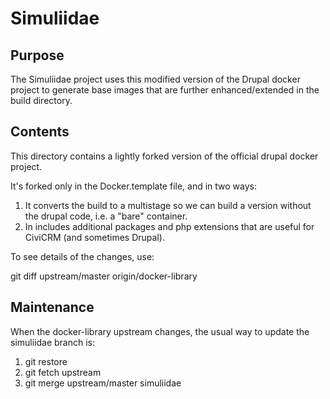# Simuliidae

## Purpose

The Simuliidae project uses this modified version of the Drupal docker project to generate base images that are further enhanced/extended in the build directory.

## Contents
 
This directory contains a lightly forked version of the official drupal docker project.

It's forked only in the Docker.template file, and in two ways:
1. It converts the build to a multistage so we can build a version without the drupal code, i.e. a "bare" container.
2. In includes additional packages and php extensions that are useful for CiviCRM (and sometimes Drupal).

To see details of the changes, use:

git diff upstream/master origin/docker-library

## Maintenance

When the docker-library upstream changes, the usual way to update the simuliidae branch is:
1. git restore
2. git fetch upstream
3. git merge upstream/master simuliidae
